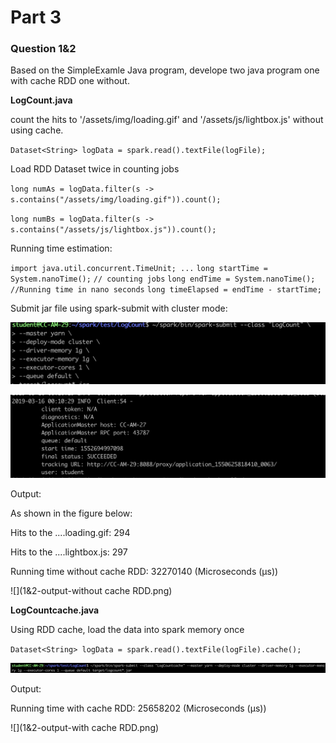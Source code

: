 # Part 3

### Question 1&2

Based on the SimpleExamle Java program, develope two java program one with cache RDD one without.

**LogCount.java**

count the hits to '/assets/img/loading.gif' and '/assets/js/lightbox.js' without using cache.

`Dataset<String> logData = spark.read().textFile(logFile);` 

Load RDD Dataset twice in counting jobs

`long numAs = logData.filter(s -> s.contains("/assets/img/loading.gif")).count();`

`long numBs = logData.filter(s -> s.contains("/assets/js/lightbox.js")).count();`

Running time estimation:

`import java.util.concurrent.TimeUnit;
...`
`long startTime = System.nanoTime();`
`// counting jobs`
`long endTime = System.nanoTime();`
`//Running time in nano seconds`
`long timeElapsed = endTime - startTime;`

Submit jar file using spark-submit with cluster mode:

![](spark-submit-1&2-without.png)

![](success2.png)

Output:

As shown in the figure below:

Hits to the ....loading.gif: 294

Hits to the ....lightbox.js: 297

Running time without cache RDD: 32270140 (Microseconds (µs))

![](1&2-output-without cache RDD.png)


**LogCountcache.java**

Using RDD cache, load the data into spark memory once

`Dataset<String> logData = spark.read().textFile(logFile).cache();`

![](spark-submit-1&2-with.png)

Output:

Running time with cache RDD:    25658202 (Microseconds (µs))


![](1&2-output-with cache RDD.png)

